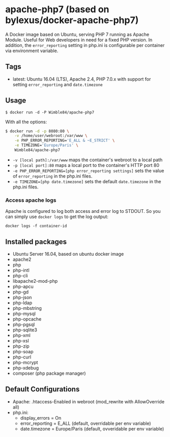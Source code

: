 apache-php7 (based on bylexus/docker-apache-php7)
===================================

A Docker image based on Ubuntu, serving PHP 7 running as Apache Module. Useful for Web developers in need for a fixed PHP version. In addition, the `error_reporting` setting in php.ini is configurable per container via environment variable.

Tags
-----

* latest: Ubuntu 16.04 (LTS), Apache 2.4, PHP 7.0.x with support for setting `error_reporting` and `date.timezone`

Usage
------

```
$ docker run -d -P Wimble84/apache-php7
```

With all the options:

```bash
$ docker run -d -p 8080:80 \
    -v /home/user/webroot:/var/www \
    -e PHP_ERROR_REPORTING='E_ALL & ~E_STRICT' \
    -e TIMEZONE='Europe/Paris' \
    Wimble84/apache-php7
```

* `-v [local path]:/var/www` maps the container's webroot to a local path
* `-p [local port]:80` maps a local port to the container's HTTP port 80
* `-e PHP_ERROR_REPORTING=[php error_reporting settings]` sets the value of `error_reporting` in the php.ini files.
* `-e TIMEZONE=[php date.timezone]` sets the default `date.timezone` in the php.ini files.

### Access apache logs

Apache is configured to log both access and error log to STDOUT. So you can simply use `docker logs` to get the log output:

`docker logs -f container-id`


Installed packages
-------------------
* Ubuntu Server 16.04, based on ubuntu docker image
* apache2
* php
* php-intl
* php-cli
* libapache2-mod-php
* php-apcu
* php-gd
* php-json
* php-ldap
* php-mbstring
* php-mysql
* php-opcache
* php-pgsql
* php-sqlite3
* php-xml
* php-xsl
* php-zip
* php-soap
* php-curl
* php-mcrypt
* php-xdebug
* composer (php package manager)

Default Configurations
----------------------

* Apache: .htaccess-Enabled in webroot (mod_rewrite with AllowOverride all)
* php.ini:
  * display_errors = On
  * error_reporting = E_ALL (default, overridable per env variable)
  * date.timezone = Europe/Paris (default, ovveridable per env variable)

